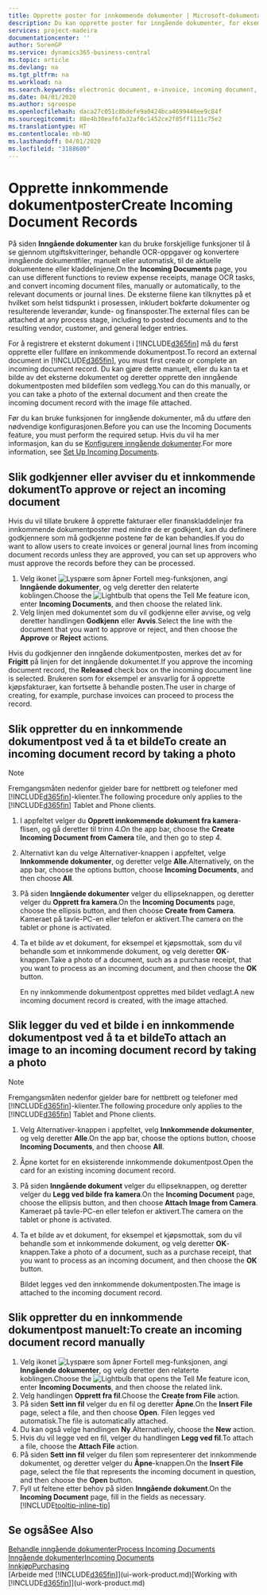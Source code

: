 ```yaml
---
title: Opprette poster for innkommende dokumenter | Microsoft-dokumentasjon
description: Du kan opprette poster for inngående dokumenter, for eksempel e-fakturaer, og behandle OCR-oppgaver, e-handel og dokumentutveksling.
services: project-madeira
documentationcenter: ''
author: SorenGP
ms.service: dynamics365-business-central
ms.topic: article
ms.devlang: na
ms.tgt_pltfrm: na
ms.workload: na
ms.search.keywords: electronic document, e-invoice, incoming document, OCR, ecommerce, document exchange, import invoice
ms.date: 04/01/2020
ms.author: sgroespe
ms.openlocfilehash: daca27c051c8bdefe9a0424bca4699446ee9c84f
ms.sourcegitcommit: 88e4b30eaf6fa32af0c1452ce2f85ff1111c75e2
ms.translationtype: HT
ms.contentlocale: nb-NO
ms.lasthandoff: 04/01/2020
ms.locfileid: "3188600"
---
```

# <a name="create-incoming-document-records"></a><span data-ttu-id="62a0e-103">Opprette innkommende dokumentposter</span><span class="sxs-lookup"><span data-stu-id="62a0e-103">Create Incoming Document Records</span></span>
<span data-ttu-id="62a0e-104">På siden **Inngående dokumenter** kan du bruke forskjellige funksjoner til å se gjennom utgiftskvitteringer, behandle OCR-oppgaver og konvertere inngående dokumentfiler, manuelt eller automatisk, til de aktuelle dokumentene eller kladdelinjene.</span><span class="sxs-lookup"><span data-stu-id="62a0e-104">On the **Incoming Documents** page, you can use different functions to review expense receipts, manage OCR tasks, and convert incoming document files, manually or automatically, to the relevant documents or journal lines.</span></span> <span data-ttu-id="62a0e-105">De eksterne filene kan tilknyttes på et hvilket som helst tidspunkt i prosessen, inkludert bokførte dokumenter og resulterende leverandør, kunde- og finansposter.</span><span class="sxs-lookup"><span data-stu-id="62a0e-105">The external files can be attached at any process stage, including to posted documents and to the resulting vendor, customer, and general ledger entries.</span></span>

<span data-ttu-id="62a0e-106">For å registrere et eksternt dokument i [!INCLUDE[d365fin](includes/d365fin_md.md)] må du først opprette eller fullføre en innkommende dokumentpost.</span><span class="sxs-lookup"><span data-stu-id="62a0e-106">To record an external document in [!INCLUDE[d365fin](includes/d365fin_md.md)], you must first create or complete an incoming document record.</span></span> <span data-ttu-id="62a0e-107">Du kan gjøre dette manuelt, eller du kan ta et bilde av det eksterne dokumentet og deretter opprette den inngående dokumentposten med bildefilen som vedlegg.</span><span class="sxs-lookup"><span data-stu-id="62a0e-107">You can do this manually, or you can take a photo of the external document and then create the incoming document record with the image file attached.</span></span>

<span data-ttu-id="62a0e-108">Før du kan bruke funksjonen for inngående dokumenter, må du utføre den nødvendige konfigurasjonen.</span><span class="sxs-lookup"><span data-stu-id="62a0e-108">Before you can use the Incoming Documents feature, you must perform the required setup.</span></span> <span data-ttu-id="62a0e-109">Hvis du vil ha mer informasjon, kan du se [Konfigurere inngående dokumenter](across-how-setup-income-documents.md).</span><span class="sxs-lookup"><span data-stu-id="62a0e-109">For more information, see [Set Up Incoming Documents](across-how-setup-income-documents.md).</span></span>

## <a name="to-approve-or-reject-an-incoming-document"></a><span data-ttu-id="62a0e-110">Slik godkjenner eller avviser du et innkommende dokument</span><span class="sxs-lookup"><span data-stu-id="62a0e-110">To approve or reject an incoming document</span></span>
<span data-ttu-id="62a0e-111">Hvis du vil tillate brukere å opprette fakturaer eller finanskladdelinjer fra innkommende dokumentposter med mindre de er godkjent, kan du definere godkjennere som må godkjenne postene før de kan behandles.</span><span class="sxs-lookup"><span data-stu-id="62a0e-111">If you do want to allow users to create invoices or general journal lines from incoming document records unless they are approved, you can set up approvers who must approve the records before they can be processed.</span></span>

1. <span data-ttu-id="62a0e-112">Velg ikonet ![Lyspære som åpner Fortell meg-funksjonen](media/ui-search/search_small.png "Fortell hva du vil gjøre"), angi **Inngående dokumenter**, og velg deretter den relaterte koblingen.</span><span class="sxs-lookup"><span data-stu-id="62a0e-112">Choose the ![Lightbulb that opens the Tell Me feature](media/ui-search/search_small.png "Tell me what you want to do") icon, enter **Incoming Documents**, and then choose the related link.</span></span>
2. <span data-ttu-id="62a0e-113">Velg linjen med dokumentet som du vil godkjenne eller avvise, og velg deretter handlingen **Godkjenn** eller **Avvis**.</span><span class="sxs-lookup"><span data-stu-id="62a0e-113">Select the line with the document that you want to approve or reject, and then choose the **Approve** or **Reject** actions.</span></span>

<span data-ttu-id="62a0e-114">Hvis du godkjenner den inngående dokumentposten, merkes det av for **Frigitt** på linjen for det inngående dokumentet.</span><span class="sxs-lookup"><span data-stu-id="62a0e-114">If you approve the incoming document record, the **Released** check box on the incoming document line is selected.</span></span> <span data-ttu-id="62a0e-115">Brukeren som for eksempel er ansvarlig for å opprette kjøpsfakturaer, kan fortsette å behandle posten.</span><span class="sxs-lookup"><span data-stu-id="62a0e-115">The user in charge of creating, for example, purchase invoices can proceed to process the record.</span></span>

## <a name="to-create-an-incoming-document-record-by-taking-a-photo"></a><span data-ttu-id="62a0e-116">Slik oppretter du en innkommende dokumentpost ved å ta et bilde</span><span class="sxs-lookup"><span data-stu-id="62a0e-116">To create an incoming document record by taking a photo</span></span>
> [!NOTE]  
>   <span data-ttu-id="62a0e-117">Fremgangsmåten nedenfor gjelder bare for nettbrett og telefoner med [!INCLUDE[d365fin](includes/d365fin_md.md)]-klienter.</span><span class="sxs-lookup"><span data-stu-id="62a0e-117">The following procedure only applies to the [!INCLUDE[d365fin](includes/d365fin_md.md)] Tablet and Phone clients.</span></span>

1. <span data-ttu-id="62a0e-118">I appfeltet velger du **Opprett innkommende dokument fra kamera**-flisen, og gå deretter til trinn 4.</span><span class="sxs-lookup"><span data-stu-id="62a0e-118">On the app bar, choose the **Create Incoming Document from Camera** tile, and then go to step 4.</span></span>
2. <span data-ttu-id="62a0e-119">Alternativt kan du velge Alternativer-knappen i appfeltet, velge **Innkommende dokumenter**, og deretter velge **Alle**.</span><span class="sxs-lookup"><span data-stu-id="62a0e-119">Alternatively, on the app bar, choose the options button, choose **Incoming Documents**, and then choose **All**.</span></span>
3. <span data-ttu-id="62a0e-120">På siden **Inngående dokumenter** velger du ellipseknappen, og deretter velger du **Opprett fra kamera**.</span><span class="sxs-lookup"><span data-stu-id="62a0e-120">On the **Incoming Documents** page, choose the ellipsis button, and then choose **Create from Camera**.</span></span> <span data-ttu-id="62a0e-121">Kameraet på tavle-PC-en eller telefon er aktivert.</span><span class="sxs-lookup"><span data-stu-id="62a0e-121">The camera on the tablet or phone is activated.</span></span>
4. <span data-ttu-id="62a0e-122">Ta et bilde av et dokument, for eksempel et kjøpsmottak, som du vil behandle som et innkommende dokument, og velg deretter **OK**-knappen.</span><span class="sxs-lookup"><span data-stu-id="62a0e-122">Take a photo of a document, such as a purchase receipt, that you want to process as an incoming document, and then choose the **OK** button.</span></span>

    <span data-ttu-id="62a0e-123">En ny innkommende dokumentpost opprettes med bildet vedlagt.</span><span class="sxs-lookup"><span data-stu-id="62a0e-123">A new incoming document record is created, with the image attached.</span></span>

## <a name="to-attach-an-image-to-an-incoming-document-record-by-taking-a-photo"></a><span data-ttu-id="62a0e-124">Slik legger du ved et bilde i en innkommende dokumentpost ved å ta et bilde</span><span class="sxs-lookup"><span data-stu-id="62a0e-124">To attach an image to an incoming document record by taking a photo</span></span>
> [!NOTE]  
>   <span data-ttu-id="62a0e-125">Fremgangsmåten nedenfor gjelder bare for nettbrett og telefoner med [!INCLUDE[d365fin](includes/d365fin_md.md)]-klienter.</span><span class="sxs-lookup"><span data-stu-id="62a0e-125">The following procedure only applies to the [!INCLUDE[d365fin](includes/d365fin_md.md)] Tablet and Phone clients.</span></span>

1. <span data-ttu-id="62a0e-126">Velg Alternativer-knappen i appfeltet, velg **Innkommende dokumenter**, og velg deretter **Alle**.</span><span class="sxs-lookup"><span data-stu-id="62a0e-126">On the app bar, choose the options button, choose **Incoming Documents**, and then choose **All**.</span></span>
2. <span data-ttu-id="62a0e-127">Åpne kortet for en eksisterende innkommende dokumentpost.</span><span class="sxs-lookup"><span data-stu-id="62a0e-127">Open the card for an existing incoming document record.</span></span>
3. <span data-ttu-id="62a0e-128">På siden **Inngående dokument** velger du ellipseknappen, og deretter velger du **Legg ved bilde fra kamera**.</span><span class="sxs-lookup"><span data-stu-id="62a0e-128">On the **Incoming Document** page, choose the ellipsis button, and then choose **Attach Image from Camera**.</span></span> <span data-ttu-id="62a0e-129">Kameraet på tavle-PC-en eller telefon er aktivert.</span><span class="sxs-lookup"><span data-stu-id="62a0e-129">The camera on the tablet or phone is activated.</span></span>
4. <span data-ttu-id="62a0e-130">Ta et bilde av et dokument, for eksempel et kjøpsmottak, som du vil behandle som et innkommende dokument, og velg deretter **OK**-knappen.</span><span class="sxs-lookup"><span data-stu-id="62a0e-130">Take a photo of a document, such as a purchase receipt, that you want to process as an incoming document, and then choose the **OK** button.</span></span>

    <span data-ttu-id="62a0e-131">Bildet legges ved den innkommende dokumentposten.</span><span class="sxs-lookup"><span data-stu-id="62a0e-131">The image is attached to the incoming document record.</span></span>

## <a name="to-create-an-incoming-document-record-manually"></a><span data-ttu-id="62a0e-132">Slik oppretter du en innkommende dokumentpost manuelt:</span><span class="sxs-lookup"><span data-stu-id="62a0e-132">To create an incoming document record manually</span></span>
1. <span data-ttu-id="62a0e-133">Velg ikonet ![Lyspære som åpner Fortell meg-funksjonen](media/ui-search/search_small.png "Fortell hva du vil gjøre"), angi **Inngående dokumenter**, og velg deretter den relaterte koblingen.</span><span class="sxs-lookup"><span data-stu-id="62a0e-133">Choose the ![Lightbulb that opens the Tell Me feature](media/ui-search/search_small.png "Tell me what you want to do") icon, enter **Incoming Documents**, and then choose the related link.</span></span>
2. <span data-ttu-id="62a0e-134">Velg handlingen **Opprett fra fil**.</span><span class="sxs-lookup"><span data-stu-id="62a0e-134">Choose the **Create from File** action.</span></span>  
3. <span data-ttu-id="62a0e-135">På siden **Sett inn fil** velger du en fil og deretter **Åpne**.</span><span class="sxs-lookup"><span data-stu-id="62a0e-135">On the **Insert File** page, select a file, and then choose **Open**.</span></span> <span data-ttu-id="62a0e-136">Filen legges ved automatisk.</span><span class="sxs-lookup"><span data-stu-id="62a0e-136">The file is automatically attached.</span></span>
4. <span data-ttu-id="62a0e-137">Du kan også velge handlingen **Ny**.</span><span class="sxs-lookup"><span data-stu-id="62a0e-137">Alternatively, choose the **New** action.</span></span>
5. <span data-ttu-id="62a0e-138">Hvis du vil legge ved en fil, velger du handlingen **Legg ved fil**.</span><span class="sxs-lookup"><span data-stu-id="62a0e-138">To attach a file, choose the **Attach File** action.</span></span>
6. <span data-ttu-id="62a0e-139">På siden **Sett inn fil** velger du filen som representerer det innkommende dokumentet, og deretter velger du **Åpne**-knappen.</span><span class="sxs-lookup"><span data-stu-id="62a0e-139">On the **Insert File** page, select the file that represents the incoming document in question, and then choose the **Open** button.</span></span>
7. <span data-ttu-id="62a0e-140">Fyll ut feltene etter behov på siden **Inngående dokument**.</span><span class="sxs-lookup"><span data-stu-id="62a0e-140">On the **Incoming Document** page, fill in the fields as necessary.</span></span> [!INCLUDE[tooltip-inline-tip](includes/tooltip-inline-tip_md.md)]

## <a name="see-also"></a><span data-ttu-id="62a0e-141">Se også</span><span class="sxs-lookup"><span data-stu-id="62a0e-141">See Also</span></span>
[<span data-ttu-id="62a0e-142">Behandle inngående dokumenter</span><span class="sxs-lookup"><span data-stu-id="62a0e-142">Process Incoming Documents</span></span>](across-process-income-documents.md)  
[<span data-ttu-id="62a0e-143">Inngående dokumenter</span><span class="sxs-lookup"><span data-stu-id="62a0e-143">Incoming Documents</span></span>](across-income-documents.md)  
[<span data-ttu-id="62a0e-144">Innkjøp</span><span class="sxs-lookup"><span data-stu-id="62a0e-144">Purchasing</span></span>](purchasing-manage-purchasing.md)  
<span data-ttu-id="62a0e-145">[Arbeide med [!INCLUDE[d365fin](includes/d365fin_md.md)]](ui-work-product.md)</span><span class="sxs-lookup"><span data-stu-id="62a0e-145">[Working with [!INCLUDE[d365fin](includes/d365fin_md.md)]](ui-work-product.md)</span></span>
